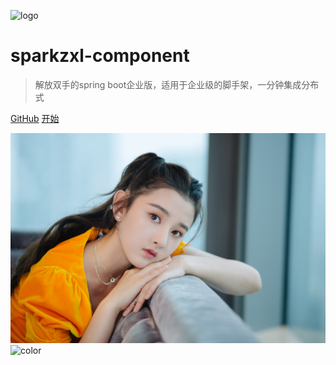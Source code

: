 ![logo](logo.png)

# sparkzxl-component

> 解放双手的spring boot企业版，适用于企业级的脚手架，一分钟集成分布式

[GitHub](https://github.com/sparkzxl/sparkzxl-component)
[开始](README.md)

![](images/1142.jpg)
![color](#f0f0f0)
